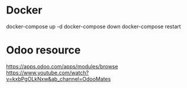 # Docker
docker-compose up -d
docker-compose down
docker-compose restart

# Odoo resource
https://apps.odoo.com/apps/modules/browse
https://www.youtube.com/watch?v=kxbPgOLkNxw&ab_channel=OdooMates